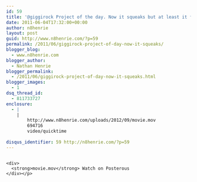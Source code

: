 ```yaml
---
id: 59
title: '@giggirock Project of the day. Now it squeaks but at least it flows. #winning'
date: 2011-06-04T17:32:00+00:00
author: n8henrie
layout: post
guid: http://www.n8henrie.com/?p=59
permalink: /2011/06/giggirock-project-of-day-now-it-squeaks/
blogger_blog:
  - www.n8henrie.com
blogger_author:
  - Nathan Henrie
blogger_permalink:
  - /2011/06/giggirock-project-of-day-now-it-squeaks.html
blogger_images:
  - 1
dsq_thread_id:
  - 811733727
enclosure:
  - |
    |
        http://www.n8henrie.com/uploads/2012/09/movie.mov
        694716
        video/quicktime
        
disqus_identifier: 59 http://n8henrie.com/?p=59
---
```

<div>
  <div>
    <img alt="" src="{{ site.url }}/uploads/2012/09/movie.mov" /> 
    
    <div>
      <strong>movie.mov</strong> Watch on Posterous
    </div></p>
  </div></p>
</div>

<div>
</div>